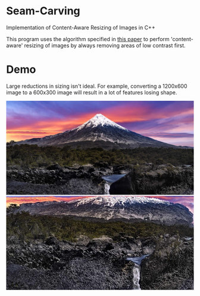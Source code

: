 # Seam-Carving
Implementation of Content-Aware Resizing of Images in C++

This program uses the algorithm specified in [this paper](http://graphics.cs.cmu.edu/courses/15-463/2013_fall/hw/proj3-seamcarving/imret.pdf) to perform 'content-aware' resizing of images by always removing areas of low contrast first.

# Demo
Large reductions in sizing isn't ideal. For example, converting a 1200x600 image to a 600x300 image will result in a lot of features losing shape.

![](Seam%20Carving/Original%20Demo%20Scenes/sceneMedium1.jpg)
![](Seam%20Carving/Demo%20Resizing/medium1%20600x300.jpg)
